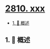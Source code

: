 # [2810. xxx](https://github.com/Tdahuyou/TNotes.leetcode/tree/main/notes/2810.%20xxx)

<!-- region:toc -->

- [1. 📝 概述](#1--概述)

<!-- endregion:toc -->

## 1. 📝 概述
